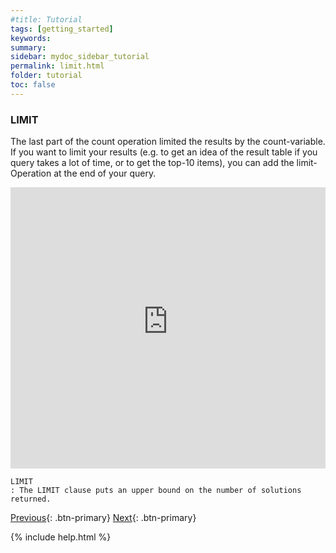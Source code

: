 ```yaml
---
#title: Tutorial
tags: [getting_started]
keywords:
summary:
sidebar: mydoc_sidebar_tutorial
permalink: limit.html
folder: tutorial
toc: false
---
```


### **LIMIT**

The last part of the count operation limited the results by the count-variable. If you want to limit your results (e.g. to get an idea of the result table if you query takes a lot of time, or to get the top-10 items), you can add the limit-Operation at the end of your query.

<p><iframe  style="width:100%;max-width:100%;height:450px" frameborder="0" allowfullscreen src="https://query.mimotext.uni-trier.de/#%23Limit%20the%20result%20to%20top%2010%0Aprefix%20wd%3A%3Chttp%3A%2F%2Fdata.mimotext.uni-trier.de%2Fentity%2F%3E%0Aprefix%20wdt%3A%3Chttp%3A%2F%2Fdata.mimotext.uni-trier.de%2Fprop%2Fdirect%2F%3E%20%0ASELECT%20%3FauthorName%20%28count%20%28%3FauthorName%29%20as%20%3Fcount%29%0A%20WHERE%20%7B%0A%20%20%20%3Fwork%20wdt%3AP5%20%3Fauthor%20.%20%23%20work%20has%20author.%0A%20%20%20%3Fauthor%20rdfs%3Alabel%20%3FauthorName%20.%20%23%20get%20author%20label%20%28not%20only%20Link%20to%20author%29%0A%20%20%20FILTER%28LANG%28%3FauthorName%29%20%3D%20%22en%22%29%20%23%20other%20options%3A%20%22fr%22%2C%20%22de%22.%20Filter%20is%20needed%20as%20there%20is%20more%20than%20one%20label%20%28language%20dependent%29%0A%7D%20%0Agroup%20by%20%3FauthorName%0Aorder%20by%20desc%20%28%3Fcount%29%0Alimit%2010%0A" referrerpolicy="origin" sandbox="allow-scripts allow-same-origin allow-popups allow-forms"></iframe>
                </p>

```
LIMIT
: The LIMIT clause puts an upper bound on the number of solutions returned.
```

[Previous](./count.html){: .btn-primary} [Next](./filter.html){: .btn-primary}

<!-- {% include links.html %} -->

{% include help.html %}
